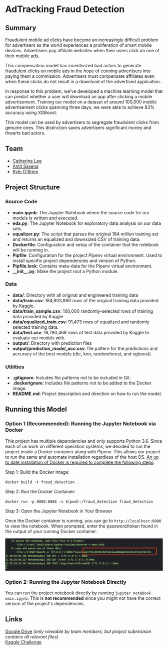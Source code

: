 # AdTracking Fraud Detection

## Summary

Fraudulent mobile ad clicks have become an increasingly difficult problem for advertisers as the world experiences a proliferation of smart mobile devices. Advertisers pay affiliate websites when their users click on one of their mobile ads.

This compensation model has incentivized bad actors to generate fraudulent clicks on mobile ads in the hope of conning advertisers into paying them a commission. Advertisers must compensate affiliates even when these clicks do not result in a download of the advertised application.

In response to this problem, we've developed a machine learning model that can predict whether a user will download an app after clicking a mobile advertisement. Training our model on a dataset of around 100,000 mobile advertisement clicks spanning three days, we were able to achieve 83% accuracy using XGBoost.

This model can be used by advertisers to segregate fraudulent clicks from genuine ones. This distinction saves advertisers significant money and thwarts bad actors.

## Team
- [Catherine Lee ](https://www.linkedin.com/in/catherinelee274/)
- [Amit Saxena](https://www.linkedin.com/in/amitsa1/)
- [Kyle O'Brien](https://www.linkedin.com/in/kyle1668/)

## Project Structure

### Source Code

- **main.ipynb**: The Jupyter Notebook where the source code for our models is written and executed.
- **eda.py**: The Jupyter Notebook for exploratory data analysis on our data sets.
- **equalizer.py**: The script that parses the original 184 million training set and returns an equalized and downsized CSV of training data.
- **Dockerfile**: Configuration and setup of the container that the notebook will be running in.
- **Pipfile**: Configuration for the project Pipenv virtual environment. Used to install specific project dependencies and version of Python.
- **Pipfile.lock**: Contains meta-data for the Pipenv virtual environment.
- **_\_init__.py**: Make the project root a Python module.

### Data
- **data/**: Directory with all original and engineered training data
- **data/train.csv**: 184,903,890 rows of the original training data provided by Kaggle.
- **data/train_sample.csv**: 100,000 randomly-selected rows of training data provided by Kaggle
- **data/equalized_train.csv**: 91,473 rows of equalized and randomly selected training data.
- **data/test.csv**: 18,790,469 rows of test data provided by Kaggle to evaluate our models with.
- **output/**: Directory with prediction files
- **output/prediction_*model*_*acc*.csv**: file pattern for the predictions and accuracy of the best models (dtc, knn, randomforest, and xgboost)  

### Utilities

- **.gitignore**: Includes file patterns not to be included in Git.
- **.dockerignore**: Includes file patterns not to be added to the Docker image.
- **README.md**: Project description and direction on how to run the model.

## Running this Model

### Option 1 (Recommended): Running the Jupyter Notebook via Docker

This project has multiple dependencies and only supports Python 3.6. Since each of us work on different operation systems, we decided to run the project inside a Docker container along with Pipenv. This allows our project to run the same and automate installation regardless of the host OS. [An up to date installation of Docker is required to complete the following steps](https://www.docker.com/get-started).

Step 1: Build the Docker Image:

`docker build -t fraud_detection .`

Step 2: Run the Docker Container:

`docker run -p 8080:8888 -v $(pwd):/fraud_detection fraud_detection`

Step 3: Open the Jupyter Notebook in Your Browser

Once the Docker container is running, you can go to `http://localhost:8080` to view the notebook. When prompted, enter the password/token found in the output of your running Docker container.

![The Notebook Token](./assets/token-readme-image.png)

### Option 2: Running the Jupyter Notebook Directly

You can run the project notebook directly by running `jupyter notebook main.ipynb`. This is **not recommended** since you might not have the correct version of the project's dependencies.

## Links

[Google Drive](https://drive.google.com/drive/u/0/folders/0AFnlAysa3MTEUk9PVA) *(only viewable by team members, but project submisison contains all relevant files)*\
[Kaggle Challenge](https://www.kaggle.com/c/talkingdata-adtracking-fraud-detection)


